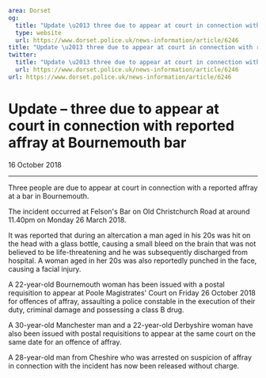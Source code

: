 ```yaml
area: Dorset
og:
  title: "Update \u2013 three due to appear at court in connection with reported affray at Bournemouth bar"
  type: website
  url: https://www.dorset.police.uk/news-information/article/6246
title: "Update \u2013 three due to appear at court in connection with reported affray at Bournemouth bar |"
twitter:
  title: "Update \u2013 three due to appear at court in connection with reported affray at Bournemouth bar"
  url: https://www.dorset.police.uk/news-information/article/6246
url: https://www.dorset.police.uk/news-information/article/6246
```

# Update – three due to appear at court in connection with reported affray at Bournemouth bar

16 October 2018

* * *

Three people are due to appear at court in connection with a reported affray at a bar in Bournemouth.

The incident occurred at Felson's Bar on Old Christchurch Road at around 11.40pm on Monday 26 March 2018.

It was reported that during an altercation a man aged in his 20s was hit on the head with a glass bottle, causing a small bleed on the brain that was not believed to be life-threatening and he was subsequently discharged from hospital. A woman aged in her 20s was also reportedly punched in the face, causing a facial injury.

A 22-year-old Bournemouth woman has been issued with a postal requisition to appear at Poole Magistrates' Court on Friday 26 October 2018 for offences of affray, assaulting a police constable in the execution of their duty, criminal damage and possessing a class B drug.

A 30-year-old Manchester man and a 22-year-old Derbyshire woman have also been issued with postal requisitions to appear at the same court on the same date for an offence of affray.

A 28-year-old man from Cheshire who was arrested on suspicion of affray in connection with the incident has now been released without charge.
